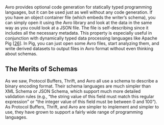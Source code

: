 
Avro provides optional code generation for statically typed programming languages, but it can be
used just as well without any code generation. If you have an object container file (which embeds
the writer’s schema), you can simply open it using the Avro library and look at the data in the
same way as you could look at a JSON file. The file is self-describing since it includes all the
necessary metadata. This property is especially useful in conjunction with dynamically typed data processing languages like
Apache Pig [[26](ch04.html#ApachePig)]. In Pig, you can just open
some Avro files, start analyzing them, and write derived datasets to output files in Avro format
without even thinking about schemas. ## The Merits of Schemas 
As we saw, Protocol Buffers, Thrift, and Avro all use a schema to describe a binary encoding format.
Their schema languages are much simpler than XML Schema or JSON Schema, which support much more
detailed validation rules (e.g., “the string value of this field must match this regular expression”
or “the integer value of this field must be between 0 and 100”). As Protocol Buffers, Thrift, and
Avro are simpler to implement and simpler to use, they have grown to support a fairly wide range of
programming languages.